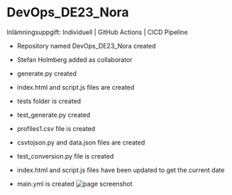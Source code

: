 ﻿# DevOps_DE23_Nora

Inlämningsuppgift: Individuell | GitHub Actions | CICD Pipeline

*  Repository named DevOps_DE23_Nora created

*  Stefan Holmberg added as collaborator

*  generate.py created

*  index.html and script.js files are created

*  tests folder is created

*  test_generate.py created

*  profiles1.csv file is created

*  csvtojson.py and data.json files are created

*  test_conversion.py file is created

*  index.html and script.js files have been updated to get the current date

*  main.yml is created
![page screenshot](https://github.com/noraayaz/DevOps_DE23_Nora/assets/112772013/55c95c17-eacd-4d97-98a7-1b4110ec6109)

